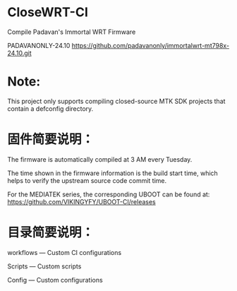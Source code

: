 # CloseWRT-CI
Compile Padavan's Immortal WRT Firmware

PADAVANONLY-24.10
https://github.com/padavanonly/immortalwrt-mt798x-24.10.git

# Note:

This project only supports compiling closed-source MTK SDK projects that contain a defconfig directory.

# 固件简要说明：

The firmware is automatically compiled at 3 AM every Tuesday.

The time shown in the firmware information is the build start time, which helps to verify the upstream source code commit time.

For the MEDIATEK series, the corresponding UBOOT can be found at:
https://github.com/VIKINGYFY/UBOOT-CI/releases

# 目录简要说明：

workflows — Custom CI configurations

Scripts — Custom scripts

Config — Custom configurations
